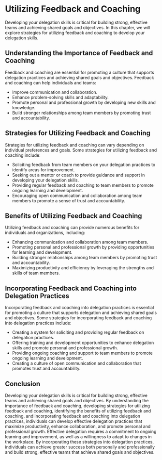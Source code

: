 Utilizing Feedback and Coaching
=============================================================================

Developing your delegation skills is critical for building strong, effective teams and achieving shared goals and objectives. In this chapter, we will explore strategies for utilizing feedback and coaching to develop your delegation skills.

Understanding the Importance of Feedback and Coaching
-----------------------------------------------------

Feedback and coaching are essential for promoting a culture that supports delegation practices and achieving shared goals and objectives. Feedback and coaching can help individuals and teams:

* Improve communication and collaboration.
* Enhance problem-solving skills and adaptability.
* Promote personal and professional growth by developing new skills and knowledge.
* Build stronger relationships among team members by promoting trust and accountability.

Strategies for Utilizing Feedback and Coaching
----------------------------------------------

Strategies for utilizing feedback and coaching can vary depending on individual preferences and goals. Some strategies for utilizing feedback and coaching include:

* Soliciting feedback from team members on your delegation practices to identify areas for improvement.
* Seeking out a mentor or coach to provide guidance and support in developing your delegation skills.
* Providing regular feedback and coaching to team members to promote ongoing learning and development.
* Encouraging open communication and collaboration among team members to promote a sense of trust and accountability.

Benefits of Utilizing Feedback and Coaching
-------------------------------------------

Utilizing feedback and coaching can provide numerous benefits for individuals and organizations, including:

* Enhancing communication and collaboration among team members.
* Promoting personal and professional growth by providing opportunities for learning and development.
* Building stronger relationships among team members by promoting trust and accountability.
* Maximizing productivity and efficiency by leveraging the strengths and skills of team members.

Incorporating Feedback and Coaching into Delegation Practices
-------------------------------------------------------------

Incorporating feedback and coaching into delegation practices is essential for promoting a culture that supports delegation and achieving shared goals and objectives. Some strategies for incorporating feedback and coaching into delegation practices include:

* Creating a system for soliciting and providing regular feedback on delegation practices.
* Offering training and development opportunities to enhance delegation skills and promote personal and professional growth.
* Providing ongoing coaching and support to team members to promote ongoing learning and development.
* Creating a culture of open communication and collaboration that promotes trust and accountability.

Conclusion
----------

Developing your delegation skills is critical for building strong, effective teams and achieving shared goals and objectives. By understanding the importance of feedback and coaching, developing strategies for utilizing feedback and coaching, identifying the benefits of utilizing feedback and coaching, and incorporating feedback and coaching into delegation practices, individuals can develop effective delegation practices that maximize productivity, enhance collaboration, and promote personal and professional growth. Effective delegation requires a commitment to ongoing learning and improvement, as well as a willingness to adapt to changes in the workplace. By incorporating these strategies into delegation practices, individuals can achieve greater success both personally and professionally and build strong, effective teams that achieve shared goals and objectives.
